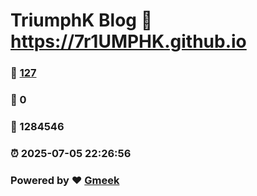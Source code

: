 # TriumphK Blog :link: https://7r1UMPHK.github.io 
### :page_facing_up: [127](https://7r1UMPHK.github.io/tag.html) 
### :speech_balloon: 0 
### :hibiscus: 1284546 
### :alarm_clock: 2025-07-05 22:26:56 
### Powered by :heart: [Gmeek](https://github.com/Meekdai/Gmeek)
